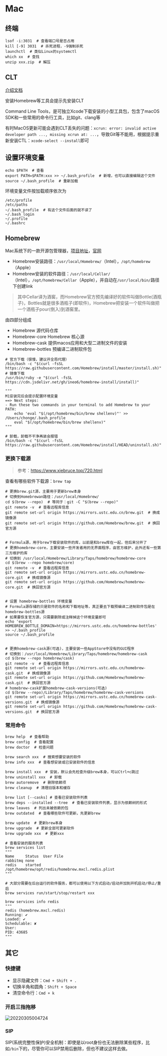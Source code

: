 # Mac

## 终端

```shell
lsof -i:3031  # 查看端口号是否占用
kill [-9] 3031  # 杀死进程，-9强制杀死
launchctl  # 类似Linux的systemctl
which xx  # 查找
unzip xxx.zip  # 解压
```

## CLT

[介绍文档](https://developer.apple.com/library/archive/technotes/tn2339/_index.html)

安装Homebrew等工具会提示先安装CLT

Command Line Tools，是可独立Xcode下载安装的小型工具包，包含了macOS SDK和一些常用的命令行工具，比如git、clang等

有时MacOS更新可能会遇到CLT丢失的问题：`xcrun: error: invalid active developer path ..., missing xcrun at: ...`，导致Git等不能用，根据提示重新安装CTL：`xcode-select --install`即可

## 设置环境变量

```shell
echo $PATH  # 查看
export PATH=$PATH:xxx >> ~/.bash_profile  # 新增，也可以直接编辑这个文件
source ~/.bash_profile  # 重新加载
```

环境变量文件按加载顺序依次为

```shell
/etc/profile
/etc/paths
~/.bash_profile  # 有这个文件后面的就不读了
~/.bash_login
~/.profile
~/.bashrc
```

## Homebrew

Mac系统下的一款开源包管理器，[项目地址](https://github.com/Homebrew)，[官网](https://brew.sh)

- Homebrew安装路径：`/usr/local/Homebrew/`（Intel），`/opt/homebrew`（Apple）
- Homebrew安装的软件路径：`/usr/local/Cellar/`（Intel），`/opt/homebrew/Cellar`（Apple），并自动在`/usr/local/bin/`路径下创建link

> 其中Cellar译为酒窖，而Homebrew官方预先编译好的软件叫做Bottle(酒瓶子)，Bottles就是很多酒瓶子(即软件)，Homebrew把安装一个软件叫做把一个酒瓶子pour(倒入)到酒窖里。

由四部分组成

- Homebrew 源代码仓库
- Homebrew-core Homebrew 核心源
- Homebrew-cask 提供macos应用和大型二进制文件的安装
- Homebrew-bottles 预编译二进制软件包

```shell
# 官方下载（很慢，建议开全局代理）
/bin/bash -c "$(curl -fsSL https://raw.githubusercontent.com/Homebrew/install/master/install.sh)"
# 镜像下载
/usr/bin/ruby -e "$(curl -fsSL https://cdn.jsdelivr.net/gh/ineo6/homebrew-install/install)"

"""
M1安装完后会提示配置环境变量
==> Next steps:
- Run these two commands in your terminal to add Homebrew to your PATH:
    echo 'eval "$(/opt/homebrew/bin/brew shellenv)"' >> /Users/chonge/.bash_profile
    eval "$(/opt/homebrew/bin/brew shellenv)"
"""

# 卸载，卸载不干净再装会报错
/bin/bash -c "$(curl -fsSL https://raw.githubusercontent.com/Homebrew/install/HEAD/uninstall.sh)"
```

### 更换下载源

> 参考：<https://www.xiebruce.top/720.html>

查看有哪些软件下载源：`brew tap`

```shell
# 更换brew.git源，主要用于更新brew本身
# 切换到Homebrewan路径：/usr/local/Homebrew/
cd $(brew --repo)  # 等同于：git -C "$(brew --repo)"
git remote -v  # 查看远程库信息
git remote set-url origin https://mirrors.ustc.edu.cn/brew.git  # 换成镜像源
git remote set-url origin https://github.com/Homebrew/brew.git  # 换回官方源


# Formula源，用于brew下载安装软件的库，以前是和brew库在一起，但后来分开了
# 更换homebrew-core，主要安装一些开发者用的无界面程序，由官方维护，此外还有一些第三方维护的库
# 切换到 /usr/local/Homebrew/Library/Taps/homebrew/homebrew-core
cd $(brew --repo homebrew/core)
git remote -v  # 查看远程库信息
git remote set-url origin https://mirrors.ustc.edu.cn/homebrew-core.git  # 换成镜像源
git remote set-url origin https://github.com/Homebrew/homebrew-core.git  # 换回官方源


# 设置 homebrew-bottles 环境变量
# Formula源存储的只是软件的名称和下载地址等，真正要去下载预编译二进制软件包是在homebrew-bottles源
# 如果要恢复官方源，只需要删除或注释掉这个环境变量即可
echo 'export HOMEBREW_BOTTLE_DOMAIN=https://mirrors.ustc.edu.cn/homebrew-bottles' >> ~/.bash_profile
source ~/.bash_profile


# 更换homebrew-cask源(可选)，主要安装一些AppStore中没有的GUI程序
# 切换到：/usr/local/Homebrew/Library/Taps/homebrew/homebrew-cask
cd $(brew --repo homebrew/cask)
git remote -v  # 查看远程库信息
git remote set-url origin https://mirrors.ustc.edu.cn/homebrew-cask.git  # 换成镜像源
git remote set-url origin https://github.com/Homebrew/homebrew-cask.git  # 换回官方源
# homebrew-cask扩展homebrew-cask-versions(可选)
cd $(brew --repo)/Library/Taps/homebrew/homebrew-cask-versions
git remote set-url origin https://mirrors.ustc.edu.cn/homebrew-cask-versions.git  # 换成镜像源
git remote set-url origin https://github.com/Homebrew/homebrew-cask-versions.git  # 换回官方源
```

### 常用命令

```shell
brew help  # 查看帮助
brew config  # 查看配置
brew doctor  # 检查问题
```

```shell
brew search xxx  # 搜索想要安装的软件
brew info xxx  # 查看想安装或已安装软件的信息

brew install xxx  # 安装，默认会先检查升级brew本身，可以Ctrl+c跳过
brew uninstall xxx  # 卸载
brew autoremove  # 删除依赖项
brew cleanup  # 清理旧版本和缓存

brew list [--casks] # 查看已安装软件列表
brew deps --installed --tree  # 查看已安装软件列表，显示为依赖树的形式
brew leaves  # 列出未被依赖的包
brew outdated  # 查看哪些软件可更新，先更新brew

brew update  # 更新brew本身
brew upgrade  # 更新全部可更新软件
brew upgrade xxx  # 更新xxx
```

```shell
# 查看安装的服务列表
brew services list
"""
Name     Status  User File
rabbitmq none         
redis    started      /opt/homebrew/opt/redis/homebrew.mxcl.redis.plist
"""

# 大部分需要在后台运行的软件服务，都可以使用以下方式启动/启动并加到开机启动/停止/重启
brew services run/start/stop/restart xxx

brew services info redis
"""
redis (homebrew.mxcl.redis)
Running: ✔
Loaded: ✔
Schedulable: ✘
User: 
PID: 43685
"""
```

## 其它

### 快捷键

- 显示隐藏文件：`Cmd + Shift + .`
- 切换半角和圆角：`Shift + Space`
- 清空命令行：`Cmd + k`

### 开启三指拖移

![20220305004724](http://image.zuoright.com/20220305004724.png)

### SIP

SIP(系统完整性保护)安全机制：即使是以root身份也无法删除某些程序，比如`/bin`下的，尽管你可以SIP禁用后删除，但也不建议这样去做。
